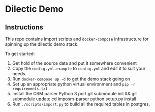 # Dilectic Demo
## Instructions
This repo contains import scripts and `docker-compose` infrastructure for spinning up the dilectic demo stack.

To get started:

1. Get hold of the source data and put it somewhere convenient
2. Copy the `config.yml.example` to `config.yml` and edit it to suit your needs.
3. Run `docker-compose up -d` to get the demo stack going on
4. Set up an appropriate python virtual environment and `pip -r requirements.txt`
5. Install the OSM parser Python 3 port
       git submodule init && git submodule update
       cd imposm-parser
       python setup.py install
6. Run `./scripts/import.py` to build all the required tables in postgres.
